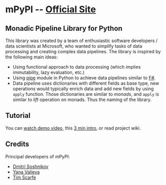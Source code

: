 # mPyPl -- [Official Site](http://shwars.github.io/mPyPl)

## Monadic Pipeline Library for Python

This library was created by a team of enthusiastic software developers / data scientists at Microsoft, who
wanted to simplify tasks of data processing and creating complex data pipelines. The library is inspired
by the following main ideas:

 * Using functional approach to data processing (which implies immutability, lazy evaluation, etc.) 
 * Using [pipe](https://github.com/JulienPalard/Pipe) module in Python to achieve data pipelines similar to 
   [F#](http://fsharp.org).
 * Data pipeline uses dictionaries with different fields as base type, new operations would typically enrich data and add 
   new fields by using `apply` function. Those dictionaries are similar to *monads*, and `apply` is similar to *lift* operation
   on monads. Thus the naming of the library.

## Tutorial

You can [watch demo video](https://www.youtube.com/watch?v=EI1ZYZPcQyI), this [3 min intro](https://youtu.be/F1c_qQC4Wlw), or read project wiki.
   
## Credits

Principal developers of mPyPl:

 * [Dmitri Soshnikov](https://github.com/shwars)
 * [Yana Valieva](https://github.com/vJenny)
 * [Tim Scarfe](https://github.com/ecsplendid)
 
